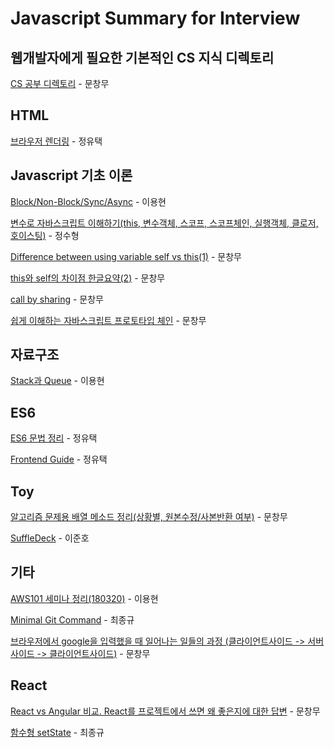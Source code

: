 # Javascript Summary for Interview

## 웹개발자에게 필요한 기본적인 CS 지식 디렉토리
[CS 공부 디렉토리](https://medium.com/@changmoomoon/%EC%9B%B9%EA%B0%9C%EB%B0%9C%EC%9E%90%EC%97%90%EA%B2%8C-%ED%95%84%EC%9A%94%ED%95%9C-%EA%B8%B0%EB%B3%B8%EC%A0%81%EC%9D%B8-cs%EC%A7%80%EC%8B%9D-%EB%94%94%EB%A0%89%ED%86%A0%EB%A6%AC-229033e76f3c) - 문창무

## HTML

[브라우저 렌더링](http://12bme.tistory.com/140) - 정유택

## Javascript 기초 이론
[Block/Non-Block/Sync/Async](http://lelumiere.tistory.com/14) - 이용현

[변수로 자바스크립트 이해하기(this, 변수객체, 스코프, 스코프체인, 실행객체, 클로저, 호이스팅)](http://yubylab.tistory.com/entry/%EC%9E%90%EB%B0%94%EC%8A%A4%ED%81%AC%EB%A6%BD%ED%8A%B8-%EB%B3%80%EC%88%98%EB%A1%9C-%EC%9E%90%EB%B0%94%EC%8A%A4%ED%81%AC%EB%A6%BD%ED%8A%B8-%EC%9D%B4%ED%95%B4%ED%95%98%EA%B8%B0) - 정수형

[Difference between using variable self vs this(1)](https://stackoverflow.com/questions/20210978/difference-between-using-variable-self-vs-this) - 문창무

[this와 self의 차이점 한글요약(2)](http://k9e4h.tistory.com/141) - 문창무

[call by sharing](https://github.com/milooy/TIL/blob/master/JavaScript/call-by-sharing.md) - 문창무

[쉽게 이해하는 자바스크립트 프로토타입 체인](http://meetup.toast.com/posts/104) - 문창무

## 자료구조

[Stack과 Queue](https://medium.com/@lyhlg0201/immersive-sprint-js-stack-queue-426ccfbdb602) - 이용현

## ES6

[ES6 문법 정리](http://itstory.tk/entry/JavaScript-ES6-%EB%AC%B8%EB%B2%95-%EC%A0%95%EB%A6%AC) - 정유택

[Frontend Guide](https://m.blog.naver.com/magnking/221149133410) - 정유택

## Toy
[알고리즘 문제용 배열 메소드 정리(상황별, 원본수정/사본반환 여부)](https://medium.com/@changmoomoon/javascript-%EB%B0%B0%EC%97%B4-%EB%A9%94%EC%86%8C%EB%93%9C-%EC%A0%95%EB%A6%AC-%EC%83%81%ED%99%A9%EB%B3%84-%EC%9B%90%EB%B3%B8%EC%88%98%EC%A0%95-%EC%82%AC%EB%B3%B8%EB%B0%98%ED%99%98-%EC%97%AC%EB%B6%80-7ac1285fa7ef) - 문창무

[SuffleDeck](https://enzoblogit.blogspot.kr/2018/01/toysuffledeckjs.html) - 이준호

## 기타
[AWS101 세미나 정리(180320)](https://medium.com/@lyhlg0201/aws-101-%EC%84%B8%EB%AF%B8%EB%82%98%EB%A5%BC-%EB%8B%A4%EB%85%80%EC%99%80%EC%84%9C-df540d225dc3) - 이용현

[Minimal Git Command](https://github.com/JaeYeopHan/Minimal_Git_command) - 최종규

[브라우저에서 google을 입력했을 때 일어나는 일들의 과정 (클라이언트사이드 -> 서버사이드 -> 클라이언트사이드)](https://github.com/alex/what-happens-when) - 문창무


## React

[React vs Angular 비교. React를 프로젝트에서 쓰면 왜 좋은지에 대한 답변](http://cyberx.tistory.com/142) - 문창무

[함수형 setState](https://www.vobour.com/%ED%95%A8%EC%88%98%ED%98%95-setstate%EA%B0%80-%EB%A6%AC%EC%95%A1%ED%8A%B8-react-%EC%9D%98-%EB%AF%B8%EB%9E%98%EC%9D%B4%EB%8B%A4-functiona) - 최종규
